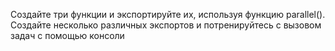 Создайте три функции и экспортируйте их, используя функцию parallel(). Создайте несколько различных экспортов и потренируйтесь с вызовом задач с помощью консоли